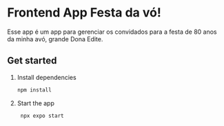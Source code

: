 # Frontend App Festa da vó!

Esse app é um app para gerenciar os convidados para a festa de 80 anos da minha avó, grande Dona Edite.

## Get started

1. Install dependencies

   ```bash
   npm install
   ```

2. Start the app

   ```bash
    npx expo start
   ```